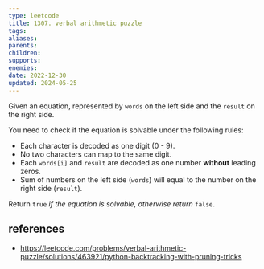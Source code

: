 ```yaml
---
type: leetcode
title: 1307. verbal arithmetic puzzle
tags:
aliases: 
parents: 
children: 
supports: 
enemies:
date: 2022-12-30
updated: 2024-05-25
---
```


Given an equation, represented by `words` on the left side and the `result` on the right side.

You need to check if the equation is solvable under the following rules:

- Each character is decoded as one digit (0 - 9).
- No two characters can map to the same digit.
- Each `words[i]` and `result` are decoded as one number **without** leading zeros.
- Sum of numbers on the left side (`words`) will equal to the number on the right side (`result`).

Return `true` _if the equation is solvable, otherwise return_ `false`.

## references

- https://leetcode.com/problems/verbal-arithmetic-puzzle/solutions/463921/python-backtracking-with-pruning-tricks
